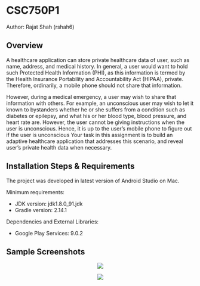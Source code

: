 # CSC750P1
Author: Rajat Shah (rshah6)
## Overview
A healthcare application can store private healthcare data of user, such as name, address, and
medical history. In general, a user would want to hold such Protected Health Information (PHI),
as this information is termed by the Health Insurance Portability and Accountability Act (HIPAA),
private. Therefore, ordinarily, a mobile phone should not share that information.

However, during a medical emergency, a user may wish to share that information with others.
For example, an unconscious user may wish to let it known to bystanders whether he or she
suffers from a condition such as diabetes or epilepsy, and what his or her blood type, blood
pressure, and heart rate are. However, the user cannot be giving instructions when the user is
unconscious. Hence, it is up to the user’s mobile phone to figure out if the user is unconscious
Your task in this assignment is to build an adaptive healthcare application that addresses this
scenario, and reveal user’s private health data when necessary.

## Installation Steps & Requirements
The project was developed in latest version of Android Studio on Mac.

Minimum requirements:
- JDK version: jdk1.8.0_91.jdk
- Gradle version: 2.14.1

Dependencies and External Libraries:
- Google Play Services: 9.0.2

## Sample Screenshots
<p align="center">
  <img src="https://media.giphy.com/media/3o6Zt6dlkJpOWccURG/giphy.gif" />
</p>
<p align="center">
  <img src="https://media.giphy.com/media/3oz8xG21u7llw4pkek/giphy.gif" />
</p>
